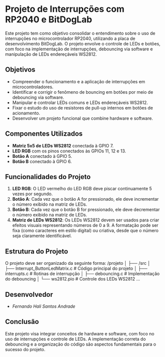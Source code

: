 # Projeto de Interrupções com RP2040 e BitDogLab

Este projeto tem como objetivo consolidar o entendimento sobre o uso de interrupções no microcontrolador RP2040, utilizando a placa de desenvolvimento BitDogLab. O projeto envolve o controle de LEDs e botões, com foco na implementação de interrupções, debouncing via software e manipulação de LEDs endereçáveis WS2812.

## Objetivos

- Compreender o funcionamento e a aplicação de interrupções em microcontroladores.
- Identificar e corrigir o fenômeno de bouncing em botões por meio de debouncing via software.
- Manipular e controlar LEDs comuns e LEDs endereçáveis WS2812.
- Fixar o estudo do uso de resistores de pull-up internos em botões de acionamento.
- Desenvolver um projeto funcional que combine hardware e software.

## Componentes Utilizados

- **Matriz 5x5 de LEDs WS2812** conectada à GPIO 7.
- **LED RGB** com os pinos conectados às GPIOs 11, 12 e 13.
- **Botão A** conectado à GPIO 5.
- **Botão B** conectado à GPIO 6.

## Funcionalidades do Projeto

1. **LED RGB**: O LED vermelho do LED RGB deve piscar continuamente 5 vezes por segundo.
2. **Botão A**: Cada vez que o botão A for pressionado, ele deve incrementar o número exibido na matriz de LEDs.
3. **Botão B**: Cada vez que o botão B for pressionado, ele deve decrementar o número exibido na matriz de LEDs.
4. **Matriz de LEDs WS2812**: Os LEDs WS2812 devem ser usados para criar efeitos visuais representando números de 0 a 9. A formatação pode ser fixa (como caracteres em estilo digital) ou criativa, desde que o número seja claramente identificável.

## Estrutura do Projeto

O projeto deve ser organizado da seguinte forma:
/projeto
│
├── /src
│ ├── Interrupt_ButtonLedMatrix.c # Código principal do projeto
│ ├── interrupts.c # Rotinas de interrupção
│ ├── debouncing.c # Implementação do debouncing
│ └── ws2812.pio # Controle dos LEDs WS2812
...


## Desenvolvedor
- *Fernando Hali Santos Andrade*  


## Conclusão

Este projeto visa integrar conceitos de hardware e software, com foco no uso de interrupções e controle de LEDs. A implementação correta do debouncing e a organização do código são aspectos fundamentais para o sucesso do projeto.